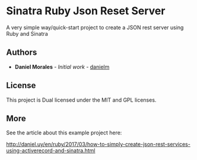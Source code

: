 # Sinatra Ruby Json Reset Server

A very simple way/quick-start project to create a JSON rest server using Ruby and Sinatra

## Authors

* **Daniel Morales** - *Initial work* - [danielm](https://github.com/danielm)

## License

This project is Dual licensed under the MIT and GPL licenses.

## More
See the article about this example project here:

http://daniel.uy/en/ruby/2017/03/how-to-simply-create-json-rest-services-using-activerecord-and-sinatra.html